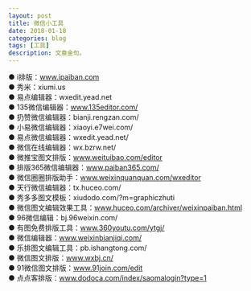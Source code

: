 ```yaml
---
layout: post
title: 微信小工具
date: 2018-01-18
categories: blog
tags: [工具]
description: 文章金句。
---
```


● i排版：www.ipaiban.com<br>
● 秀米：xiumi.us<br>
● 易点编辑器：wxedit.yead.net<br>
● 135微信编辑器：www.135editor.com/<br>
● 扔赞微信编辑器：bianji.rengzan.com/<br>
● 小易微信编辑器：xiaoyi.e7wei.com/<br>
● 易点微信编辑器：wxedit.yead.net/<br>
● 微信在线编辑器：wx.bzrw.net/<br>
● 微推宝图文排版：www.weituibao.com/editor<br>
● 排版365微信编辑器：www.paiban365.com/<br>
● 微信圈圈排版助手：www.weixinquanquan.com/wxeditor<br>
● 天行微信编辑器：tx.huceo.com/<br>
● 秀多多图文模板：xiudodo.com/?m=graphiczhuti<br>
● 微信图文编辑效果工具：www.huceo.com/archiver/weixinpaiban.html<br>
● 96微信编辑：bj.96weixin.com/<br>
● 有图免费排版工具：www.360youtu.com/ytgj/<br>
● 微信编辑器：www.weixinbianjiqi.com/<br>
● 乐排图文编辑工具：pb.ishangtong.com/<br>
● 微信图文排版：www.wxbj.cn/<br>
● 91微信图文排版：www.91join.com/edit<br>
● 点点客排版：www.dodoca.com/index/saomalogin?type=1

